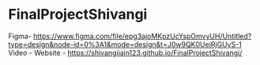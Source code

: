 # FinalProjectShivangi

Figma- https://www.figma.com/file/epg3ajoMKpzUcYspOmvyUH/Untitled?type=design&node-id=0%3A1&mode=design&t=J0w9QK0UeiRjGUyS-1
Video - 
Website - https://shivangijain123.github.io/FinalProjectShivangi/

